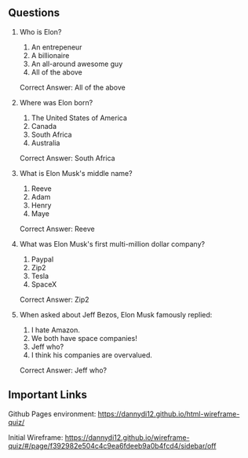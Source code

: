 ## Questions

1) Who is Elon?
    1) An entrepeneur
    2) A billionaire
    3) An all-around awesome guy
    4) All of the above
    
    Correct Answer: All of the above

2) Where was Elon born?
    1) The United States of America
    2) Canada
    3) South Africa
    4) Australia
    
    Correct Answer: South Africa

3) What is Elon Musk's middle name?
    1) Reeve
    2) Adam
    3) Henry
    4) Maye
    
    Correct Answer: Reeve

4) What was Elon Musk's first multi-million dollar company?
    1) Paypal
    2) Zip2
    3) Tesla
    4) SpaceX
    
    Correct Answer: Zip2

5) When asked about Jeff Bezos, Elon Musk famously replied:
    1) I hate Amazon.
    2) We both have space companies!
    3) Jeff who?
    4) I think his companies are overvalued.
    
    Correct Answer: Jeff who?

## Important Links

Github Pages environment: https://dannydi12.github.io/html-wireframe-quiz/

Initial Wireframe: https://dannydi12.github.io/wireframe-quiz/#/page/f392982e504c4c9ea6fdeeb9a0b4fcd4/sidebar/off
